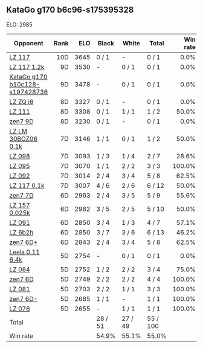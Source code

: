 ## KataGo g170 b6c96-s175395328 ##

ELO: 2985

Opponent | Rank | ELO | Black | White | Total | Win rate
---------|-----:|----:|-------|-------|-------|-------:
[LZ 117](LZ%20117.md) | 10D | 3645 | 0 / 1 | - | 0 / 1 | 0.0%
[LZ 117 1.2k](LZ%20117%201.2k.md) | 9D | 3530 | - | 0 / 1 | 0 / 1 | 0.0%
[KataGo g170 b10c128-s197428736](KataGo%20g170%20b10c128-s197428736.md) | 9D | 3478 | - | 0 / 1 | 0 / 1 | 0.0%
[LZ ZQ i8](LZ%20ZQ%20i8.md) | 8D | 3327 | 0 / 1 | - | 0 / 1 | 0.0%
[LZ 111](LZ%20111.md) | 8D | 3308 | 0 / 1 | 1 / 1 | 1 / 2 | 50.0%
[zen7 9D](zen7%209D.md) | 8D | 3230 | 0 / 1 | - | 0 / 1 | 0.0%
[LZ LM 30BOZ06 0.1k](LZ%20LM%2030BOZ06%200.1k.md) | 7D | 3146 | 1 / 1 | 0 / 1 | 1 / 2 | 50.0%
[LZ 098](LZ%20098.md) | 7D | 3093 | 1 / 3 | 1 / 4 | 2 / 7 | 28.6%
[LZ 095](LZ%20095.md) | 7D | 3070 | 1 / 1 | 2 / 2 | 3 / 3 | 100.0%
[LZ 092](LZ%20092.md) | 7D | 3014 | 2 / 4 | 3 / 4 | 5 / 8 | 62.5%
[LZ 117 0.1k](LZ%20117%200.1k.md) | 7D | 3007 | 4 / 6 | 2 / 6 | 6 / 12 | 50.0%
[zen7 7D](zen7%207D.md) | 6D | 2963 | 2 / 4 | 3 / 5 | 5 / 9 | 55.6%
[LZ 157 0.025k](LZ%20157%200.025k.md) | 6D | 2962 | 3 / 5 | 2 / 5 | 5 / 10 | 50.0%
[LZ 091](LZ%20091.md) | 6D | 2850 | 3 / 4 | 1 / 3 | 4 / 7 | 57.1%
[LZ 6b2h](LZ%206b2h.md) | 6D | 2850 | 3 / 7 | 3 / 6 | 6 / 13 | 46.2%
[zen7 6D+](zen7%206D+.md) | 6D | 2843 | 2 / 4 | 3 / 4 | 5 / 8 | 62.5%
[Leela 0.11 6.4k](Leela%200.11%206.4k.md) | 5D | 2754 | - | 0 / 1 | 0 / 1 | 0.0%
[LZ 084](LZ%20084.md) | 5D | 2752 | 1 / 2 | 2 / 2 | 3 / 4 | 75.0%
[zen7 6D](zen7%206D.md) | 5D | 2749 | 2 / 2 | 2 / 2 | 4 / 4 | 100.0%
[LZ 081](LZ%20081.md) | 5D | 2703 | 2 / 2 | 1 / 1 | 3 / 3 | 100.0%
[zen7 6D-](zen7%206D-.md) | 5D | 2685 | 1 / 1 | - | 1 / 1 | 100.0%
[LZ 076](LZ%20076.md) | 5D | 2655 | - | 1 / 1 | 1 / 1 | 100.0%
Total | | | 28 / 51 | 27 / 49 | 55 / 100 | 
Win rate| | | 54.9% | 55.1% | 55.0% | 
